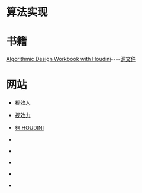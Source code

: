 # 算法实现

# 书籍
[Algorithmic Design Workbook with Houdini](https://github.com/all-in-one-houdini/Houdini_Algorithmic/blob/main/Algorithm_Implementation/Algorithmic%20Design%20Workbook%20with%20Houdini-%E5%B7%B2%E5%8E%8B%E7%BC%A9.pdf)----[源文件](https://github.com/all-in-one-houdini/AlgorithmicDesignWorkbookWithHoudini)


# 网站

* [视效人](https://www.vfx.ren/)

* [视效力](https://www.vfxforce.cn/)

* [夠 HOUDINI
](http://www.gohoudini.net/)

* []()

* []()

* []()

* []()

* []()
